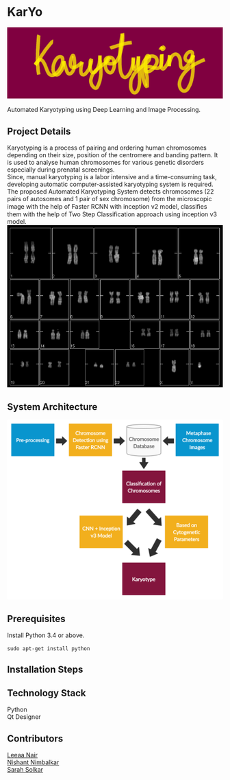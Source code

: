 # KarYo

![Karyotyping](/images/logo.png?raw=true)

Automated Karyotyping using Deep Learning and Image Processing.

## Project Details
Karyotyping is a process of pairing and ordering human chromosomes depending on their size, position of the centromere and banding pattern.
It is used to analyse human chromosomes for various genetic disorders especially during prenatal screenings.\
Since, manual karyotyping is a labor intensive and a time-consuming task, developing automatic computer-assisted karyotyping system is required. The proposed Automated Karyotyping System  detects chromosomes (22 pairs of autosomes and 1 pair of sex chromosome) from the microscopic image with the help of Faster RCNN with inception v2 model, classiﬁes them with the help of Two Step Classification approach using inception v3 model. 
![Karyotype](/images/karyotype39.bmp?raw=true)

## System Architecture
![System Architecture](/images/schematic.png?raw=true)

## Prerequisites
Install Python 3.4 or above.
```
sudo apt-get install python
```

## Installation Steps

## Technology Stack
Python\
Qt Designer

## Contributors
[Leeaa Nair](https://github.com/leeaanair)\
[Nishant Nimbalkar](https://github.com/Nishant98)\
[Sarah Solkar](https://github.com/SarahSolkar)




